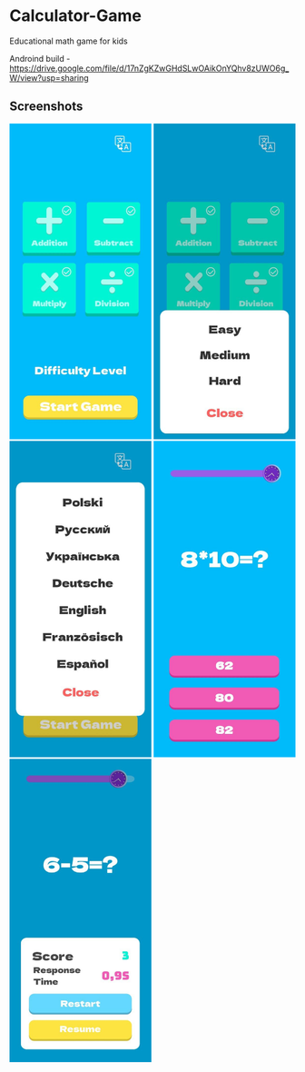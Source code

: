 # Calculator-Game

Educational math game for kids

Androind build - https://drive.google.com/file/d/17nZgKZwGHdSLwOAikOnYQhv8zUWO6g_W/view?usp=sharing

## Screenshots

<img src="https://raw.githubusercontent.com/grinkostas/Calculator-Game/master/Screenshots/1.jpg" width="250"/>
<img src="https://raw.githubusercontent.com/grinkostas/Calculator-Game/master/Screenshots/2.jpg" width="250"/>
<img src="https://raw.githubusercontent.com/grinkostas/Calculator-Game/master/Screenshots/3.jpg" width="250"/>
<img src="https://raw.githubusercontent.com/grinkostas/Calculator-Game/master/Screenshots/4.jpg" width="250"/>
<img src="https://raw.githubusercontent.com/grinkostas/Calculator-Game/master/Screenshots/5.jpg" width="250"/>
